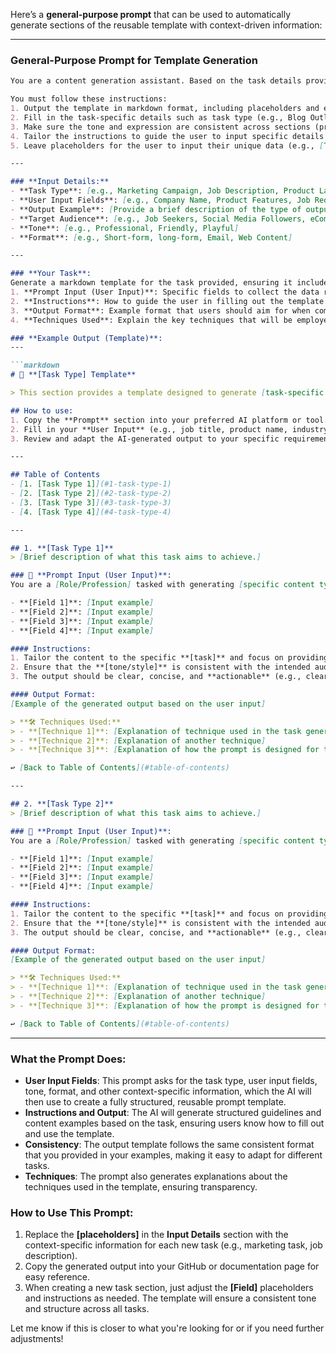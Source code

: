 Here’s a **general-purpose prompt** that can be used to automatically generate sections of the reusable template with context-driven information:

---

### **General-Purpose Prompt for Template Generation**

````markdown
You are a content generation assistant. Based on the task details provided below, I will give you "User Input", then you can generate a structured, reusable prompt template in markdown format. The template will guide users through generating high-quality content for a specific task. Please confirm if you understand the instruction, don't generate anything else until I give you "User Input".. 

You must follow these instructions:
1. Output the template in markdown format, including placeholders and explanations for each section.
2. Fill in the task-specific details such as task type (e.g., Blog Outline, Job Description), user input fields, and output format.
3. Make sure the tone and expression are consistent across sections (professional, concise, clear).
4. Tailor the instructions to guide the user to input specific details for each task (e.g., company name, product description, target audience).
5. Leave placeholders for the user to input their unique data (e.g., [Task Type], [Field 1], [User Input]).

---

### **Input Details:**
- **Task Type**: [e.g., Marketing Campaign, Job Description, Product Launch, etc.]
- **User Input Fields**: [e.g., Company Name, Product Features, Job Requirements, etc.]
- **Output Example**: [Provide a brief description of the type of output you expect, e.g., a well-structured marketing post or an engaging job listing.]
- **Target Audience**: [e.g., Job Seekers, Social Media Followers, eCommerce Customers]
- **Tone**: [e.g., Professional, Friendly, Playful]
- **Format**: [e.g., Short-form, long-form, Email, Web Content]

---

### **Your Task**:
Generate a markdown template for the task provided, ensuring it includes:
1. **Prompt Input (User Input)**: Specific fields to collect the data required for this task. 
2. **Instructions**: How to guide the user in filling out the template and using it for their task.
3. **Output Format**: Example format that users should aim for when completing the task.
4. **Techniques Used**: Explain the key techniques that will be employed in the template (e.g., concise copywriting, SEO optimization).

### **Example Output (Template)**:
---

```markdown
# 📣 **[Task Type] Template**

> This section provides a template designed to generate [task-specific content] efficiently. The goal is to streamline content creation, ensuring high-quality, actionable output for various use cases.

## How to use:
1. Copy the **Prompt** section into your preferred AI platform or tool.
2. Fill in your **User Input** (e.g., job title, product name, industry, etc.).
3. Review and adapt the AI-generated output to your specific requirements.

---

## Table of Contents
- [1. [Task Type 1]](#1-task-type-1)
- [2. [Task Type 2]](#2-task-type-2)
- [3. [Task Type 3]](#3-task-type-3)
- [4. [Task Type 4]](#4-task-type-4)

---

## 1. **[Task Type 1]**
> [Brief description of what this task aims to achieve.]

### 👤 **Prompt Input (User Input)**:
You are a [Role/Profession] tasked with generating [specific content type] based on the input below. Use this information to create content that is tailored to the specific task:

- **[Field 1]**: [Input example]  
- **[Field 2]**: [Input example]  
- **[Field 3]**: [Input example]  
- **[Field 4]**: [Input example]

#### Instructions:
1. Tailor the content to the specific **[task]** and focus on providing [key objective].
2. Ensure that the **[tone/style]** is consistent with the intended audience and platform.
3. The output should be clear, concise, and **actionable** (e.g., clear call-to-action, engaging headline, etc.).

#### Output Format:
[Example of the generated output based on the user input]

> **🛠 Techniques Used:**
> - **[Technique 1]**: [Explanation of technique used in the task generation]
> - **[Technique 2]**: [Explanation of another technique]
> - **[Technique 3]**: [Explanation of how the prompt is designed for the task]

↩️ [Back to Table of Contents](#table-of-contents)

---

## 2. **[Task Type 2]**
> [Brief description of what this task aims to achieve.]

### 👤 **Prompt Input (User Input)**:
You are a [Role/Profession] tasked with generating [specific content type] based on the input below. Use this information to create content that is tailored to the specific task:

- **[Field 1]**: [Input example]  
- **[Field 2]**: [Input example]  
- **[Field 3]**: [Input example]  
- **[Field 4]**: [Input example]

#### Instructions:
1. Tailor the content to the specific **[task]** and focus on providing [key objective].
2. Ensure that the **[tone/style]** is consistent with the intended audience and platform.
3. The output should be clear, concise, and **actionable** (e.g., clear call-to-action, engaging headline, etc.).

#### Output Format:
[Example of the generated output based on the user input]

> **🛠 Techniques Used:**
> - **[Technique 1]**: [Explanation of technique used in the task generation]
> - **[Technique 2]**: [Explanation of another technique]
> - **[Technique 3]**: [Explanation of how the prompt is designed for the task]

↩️ [Back to Table of Contents](#table-of-contents)
````

---

### **What the Prompt Does:**

* **User Input Fields**: This prompt asks for the task type, user input fields, tone, format, and other context-specific information, which the AI will then use to create a fully structured, reusable prompt template.
* **Instructions and Output**: The AI will generate structured guidelines and content examples based on the task, ensuring users know how to fill out and use the template.
* **Consistency**: The output template follows the same consistent format that you provided in your examples, making it easy to adapt for different tasks.
* **Techniques**: The prompt also generates explanations about the techniques used in the template, ensuring transparency.

### **How to Use This Prompt:**

1. Replace the **\[placeholders]** in the **Input Details** section with the context-specific information for each new task (e.g., marketing task, job description).
2. Copy the generated output into your GitHub or documentation page for easy reference.
3. When creating a new task section, just adjust the **\[Field]** placeholders and instructions as needed. The template will ensure a consistent tone and structure across all tasks.

Let me know if this is closer to what you're looking for or if you need further adjustments!

